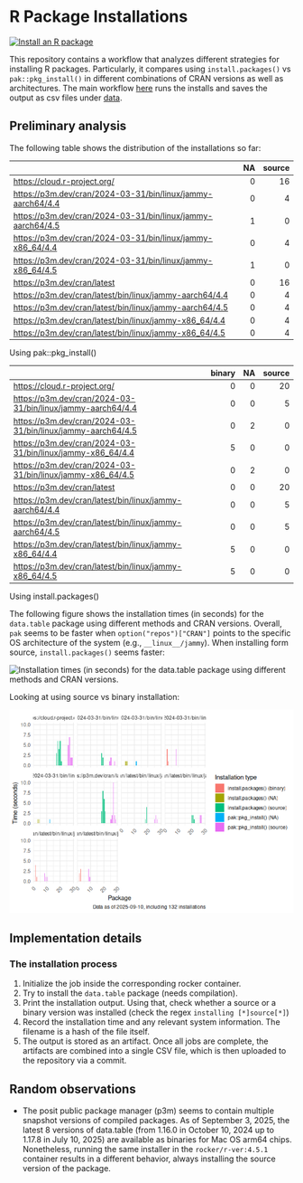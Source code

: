 # R Package Installations


[![Install an R
package](https://github.com/gvegayon/r-pkg-installs/actions/workflows/install_an_r_package.yaml/badge.svg)](https://github.com/gvegayon/r-pkg-installs/actions/workflows/install_an_r_package.yaml)

This repository contains a workflow that analyzes different strategies
for installing R packages. Particularly, it compares using
`install.packages()` vs `pak::pkg_install()` in different combinations
of CRAN versions as well as architectures. The main workflow
[here](./.github/workflows/install_an_r_package.yaml) runs the installs
and saves the output as csv files under [data](./data).

## Preliminary analysis

The following table shows the distribution of the installations so far:

|                                                             |  NA | source |
|:------------------------------------------------------------|----:|-------:|
| https://cloud.r-project.org/                                |   0 |     16 |
| https://p3m.dev/cran/2024-03-31/bin/linux/jammy-aarch64/4.4 |   0 |      4 |
| https://p3m.dev/cran/2024-03-31/bin/linux/jammy-aarch64/4.5 |   1 |      0 |
| https://p3m.dev/cran/2024-03-31/bin/linux/jammy-x86_64/4.4  |   0 |      4 |
| https://p3m.dev/cran/2024-03-31/bin/linux/jammy-x86_64/4.5  |   1 |      0 |
| https://p3m.dev/cran/latest                                 |   0 |     16 |
| https://p3m.dev/cran/latest/bin/linux/jammy-aarch64/4.4     |   0 |      4 |
| https://p3m.dev/cran/latest/bin/linux/jammy-aarch64/4.5     |   0 |      4 |
| https://p3m.dev/cran/latest/bin/linux/jammy-x86_64/4.4      |   0 |      4 |
| https://p3m.dev/cran/latest/bin/linux/jammy-x86_64/4.5      |   0 |      4 |

Using pak::pkg_install()

|  | binary | NA | source |
|:---|---:|---:|---:|
| https://cloud.r-project.org/ | 0 | 0 | 20 |
| https://p3m.dev/cran/2024-03-31/bin/linux/jammy-aarch64/4.4 | 0 | 0 | 5 |
| https://p3m.dev/cran/2024-03-31/bin/linux/jammy-aarch64/4.5 | 0 | 2 | 0 |
| https://p3m.dev/cran/2024-03-31/bin/linux/jammy-x86_64/4.4 | 5 | 0 | 0 |
| https://p3m.dev/cran/2024-03-31/bin/linux/jammy-x86_64/4.5 | 0 | 2 | 0 |
| https://p3m.dev/cran/latest | 0 | 0 | 20 |
| https://p3m.dev/cran/latest/bin/linux/jammy-aarch64/4.4 | 0 | 0 | 5 |
| https://p3m.dev/cran/latest/bin/linux/jammy-aarch64/4.5 | 0 | 0 | 5 |
| https://p3m.dev/cran/latest/bin/linux/jammy-x86_64/4.4 | 5 | 0 | 0 |
| https://p3m.dev/cran/latest/bin/linux/jammy-x86_64/4.5 | 5 | 0 | 0 |

Using install.packages()

The following figure shows the installation times (in seconds) for the
`data.table` package using different methods and CRAN versions. Overall,
`pak` seems to be faster when `option("repos")["CRAN"]` points to the
specific OS architecture of the system (e.g., `__linux__/jammy`). When
installing form source, `install.packages()` seems faster:

![Installation times (in seconds) for the `data.table` package using
different methods and CRAN
versions.](README_files/figure-commonmark/speed-1.png)

Looking at using source vs binary installation:

![](README_files/figure-commonmark/source-vs-binary-1.png)

## Implementation details

### The installation process

1.  Initialize the job inside the corresponding rocker container.
2.  Try to install the `data.table` package (needs compilation).
3.  Print the installation output. Using that, check whether a source or
    a binary version was installed (check the regex
    `installing [*]source[*]`)
4.  Record the installation time and any relevant system information.
    The filename is a hash of the file itself.
5.  The output is stored as an artifact. Once all jobs are complete, the
    artifacts are combined into a single CSV file, which is then
    uploaded to the repository via a commit.

## Random observations

- The posit public package manager (p3m) seems to contain multiple
  snapshot versions of compiled packages. As of September 3, 2025, the
  latest 8 versions of data.table (from 1.16.0 in October 10, 2024 up to
  1.17.8 in July 10, 2025) are available as binaries for Mac OS arm64
  chips. Nonetheless, running the same installer in the
  `rocker/r-ver:4.5.1` container results in a different behavior, always
  installing the source version of the package.
